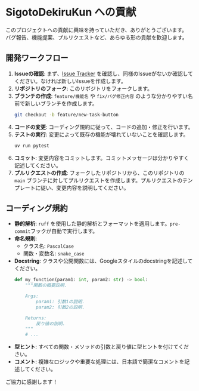 # SigotoDekiruKun への貢献

このプロジェクトへの貢献に興味を持っていただき、ありがとうございます。
バグ報告、機能提案、プルリクエストなど、あらゆる形の貢献を歓迎します。

## 開発ワークフロー

1.  **Issueの確認**: まず、[Issue Tracker](https://github.com/KTC-Security-Circle/SigotoDekiruKun/issues) を確認し、同様のIssueがないか確認してください。なければ新しいIssueを作成します。
2.  **リポジトリのフォーク**: このリポジトリをフォークします。
3.  **ブランチの作成**: `feature/機能名` や `fix/バグ修正内容` のような分かりやすい名前で新しいブランチを作成します。
    ```bash
    git checkout -b feature/new-task-button
    ```
4.  **コードの変更**: コーディング規約に従って、コードの追加・修正を行います。
5.  **テストの実行**: 変更によって既存の機能が壊れていないことを確認します。
    ```bash
    uv run pytest
    ```
6.  **コミット**: 変更内容をコミットします。コミットメッセージは分かりやすく記述してください。
7.  **プルリクエストの作成**: フォークしたリポジトリから、このリポジトリの `main` ブランチに対してプルリクエストを作成します。プルリクエストのテンプレートに従い、変更内容を説明してください。

## コーディング規約

- **静的解析**: `ruff` を使用した静的解析とフォーマットを適用します。`pre-commit`フックが自動で実行します。
- **命名規則**:
    - クラス名: `PascalCase`
    - 関数・変数名: `snake_case`
- **Docstring**: クラスや公開関数には、Googleスタイルのdocstringを記述してください。
    ```python
    def my_function(param1: int, param2: str) -> bool:
        """関数の概要説明.

        Args:
            param1: 引数1の説明.
            param2: 引数2の説明.

        Returns:
            戻り値の説明.
        """
        # ...
    ```
- **型ヒント**: すべての関数・メソッドの引数と戻り値に型ヒントを付けてください。
- **コメント**: 複雑なロジックや重要な処理には、日本語で簡潔なコメントを記述してください。

ご協力に感謝します！
